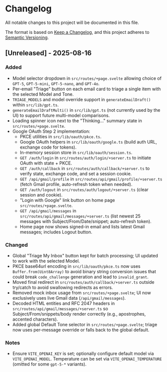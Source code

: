 # Changelog

All notable changes to this project will be documented in this file.

The format is based on [Keep a Changelog](https://keepachangelog.com/en/1.1.0/),
and this project adheres to [Semantic Versioning](https://semver.org/spec/v2.0.0.html).

## [Unreleased] - 2025-08-16

### Added
- Model selector dropdown in `src/routes/+page.svelte` allowing choice of `GPT-5`, `GPT-5-mini`, `GPT-5-nano`, and `GPT-4o`.
- Per-email "Triage" button on each email card to triage a single item with the selected Model and Tone.
- `TRIAGE_MODELS` and model override support in `generateEmailDraft()` within `src/lib/gpt.ts`.
- `generateEmailDraftMulti()` in `src/lib/gpt.ts` (not currently used by the UI) to support future multi-model comparisons.
- Loading spinner icon next to the "Thinking..." summary state in `src/routes/+page.svelte`.
- Google OAuth Step 2 implementation:
  - PKCE utilities in `src/lib/oauth/pkce.ts`.
  - Google OAuth helpers in `src/lib/oauth/google.ts` (build auth URL, exchange code for tokens).
  - In-memory session store in `src/lib/oauth/session.ts`.
  - `GET /auth/login` in `src/routes/auth/login/+server.ts` to initiate OAuth with state + PKCE.
  - `GET /auth/callback` in `src/routes/auth/callback/+server.ts` to verify state, exchange code, and set a session cookie.
  - `GET /api/gmail/profile` in `src/routes/api/gmail/profile/+server.ts` (fetch Gmail profile, auto-refresh token when needed).
  - `GET /auth/logout` in `src/routes/auth/logout/+server.ts` (clear session and cookie).
  - "Login with Google" link button on home page `src/routes/+page.svelte`.
  - `GET /api/gmail/messages` in `src/routes/api/gmail/messages/+server.ts` (list newest 25 messages with Subject/From/Date/snippet; auto-refresh token).
  - Home page now shows signed-in email and lists latest Gmail messages; includes Logout button.

### Changed
- Global "Triage My Inbox" button kept for batch processing; UI updated to work with the selected Model.
- PKCE base64url encoding in `src/lib/oauth/pkce.ts` now uses `Buffer.from(Uint8Array)` to avoid binary string conversion issues that could break `code_challenge` generation and lead to `invalid_grant`.
 - Moved final redirect in `src/routes/auth/callback/+server.ts` outside try/catch to avoid swallowing redirects as errors.
 - Removed mock inbox usage from `src/routes/+page.svelte`; UI now exclusively uses live Gmail data (`/api/gmail/messages`).
 - Decoded HTML entities and RFC 2047 headers in `src/routes/api/gmail/messages/+server.ts` so Subject/From/snippets/body render correctly (e.g., apostrophes, accented characters).
 - Added global Default Tone selector in `src/routes/+page.svelte`; triage now uses per-message override or falls back to the global default.

### Notes
- Ensure `VITE_OPENAI_KEY` is set; optionally configure default model via `VITE_OPENAI_MODEL`. Temperature can be set via `VITE_OPENAI_TEMPERATURE` (omitted for some `gpt-5-*` variants).
